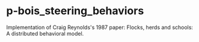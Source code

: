 # p-bois_steering_behaviors
Implementation of Craig Reynolds's 1987 paper: Flocks, herds and schools: A distributed behavioral model.
